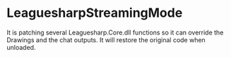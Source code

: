 LeaguesharpStreamingMode
========================

It is patching several Leaguesharp.Core.dll functions so it can override the Drawings and the chat outputs.
It will restore the original code when unloaded.
